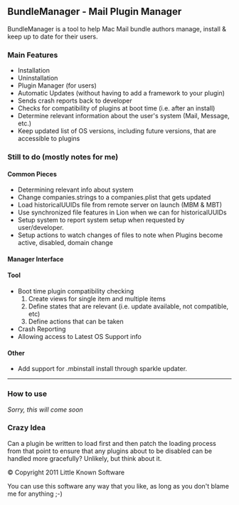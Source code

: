 ## BundleManager - Mail Plugin Manager

BundleManager is a tool to help Mac Mail bundle authors manage, install & keep up to date for their users.

### Main Features

* Installation
* Uninstallation
* Plugin Manager (for users)
* Automatic Updates (without having to add a framework to your plugin)
* Sends crash reports back to developer
* Checks for compatibility of plugins at boot time (i.e. after an install)
* Determine relevant information about the user's system (Mail, Message, etc.)
* Keep updated list of OS versions, including future versions, that are accessible to plugins

### Still to do (mostly notes for me)

#### Common Pieces

* Determining relevant info about system
* Change companies.strings to a companies.plist that gets updated
* Load historicalUUIDs file from remote server on launch (MBM & MBT)
* Use synchronized file features in Lion when we can for historicalUUIDs
* Setup system to report system setup when requested by user/developer.
* Setup actions to watch changes of files to note when Plugins become active, disabled, domain change

#### Manager Interface


#### Tool

* Boot time plugin compatibility checking
  1. Create views for single item and multiple items
  2. Define states that are relevant (i.e. update available, not compatible, etc)
  3. Define actions that can be taken
* Crash Reporting
* Allowing access to Latest OS Support info

#### Other

* Add support for .mbinstall install through sparkle updater.

---

### How to use

_Sorry, this will come soon_

### Crazy Idea

Can a plugin be written to load first and then patch the loading process from that point to ensure that
any plugins about to be disabled can be handled more gracefully? Unlikely, but think about it.

© Copyright 2011 Little Known Software

You can use this software any way that you like, as long as you don't blame me for anything ;-)
